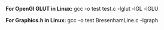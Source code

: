 <strong> For OpenGl GLUT in Linux: </strong> gcc -o test test.c -lglut -lGL -lGLU

<strong> For Graphics.h in Linux: </strong> gcc -o test BresenhamLine.c -lgraph
